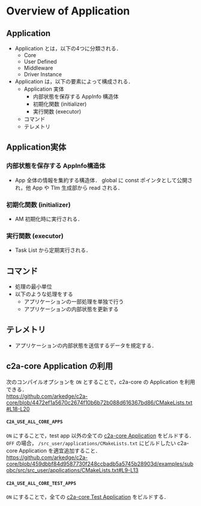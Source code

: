 # Overview of Application

## Application
- Application とは，以下の4つに分類される．
  - Core
  - User Defined
  - Middleware
  - Driver Instance
- Application は，以下の要素によって構成される．
  - Application 実体
    - 内部状態を保存する AppInfo 構造体
    - 初期化関数 (initializer)
    - 実行関数 (executor)
  - コマンド
  - テレメトリ

## Application実体
### 内部状態を保存する AppInfo構造体
- App 全体の情報を集約する構造体． global に const ポインタとして公開され，他 App や Tlm 生成部から read される．

### 初期化関数 (initializer)
- AM 初期化時に実行される．

### 実行関数 (executor)
- Task List から定期実行される．


## コマンド
- 処理の最小単位
- 以下のような処理をする
  - アプリケーションの一部処理を単独で行う
  - アプリケーションの内部状態を更新する


## テレメトリ
- アプリケーションの内部状態を送信するデータを規定する．


## c2a-core Application の利用
次のコンパイルオプションを `ON` とすることで，c2a-core の Application を利用できる．  
https://github.com/arkedge/c2a-core/blob/4472ef1a5670c2674f10b6b72b088d616367bd86/CMakeLists.txt#L18-L20

#### `C2A_USE_ALL_CORE_APPS`
`ON` にすることで，test app 以外の全ての [c2a-core Application](/applications/) をビルドする．  
`OFF` の場合， `/src_user/applications/CMakeLists.txt` にビルドしたい c2a-core Application を適宜追加すること．  
https://github.com/arkedge/c2a-core/blob/459dbbf84d9587730f248ccbadb5a5745b28903d/examples/subobc/src/src_user/applications/CMakeLists.txt#L9-L13

#### `C2A_USE_ALL_CORE_TEST_APPS`
`ON` にすることで，全ての [c2a-core Test Application](/applications/test_app/) をビルドする．
